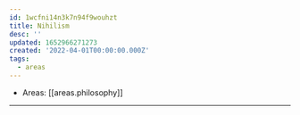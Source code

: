 ```yaml
---
id: 1wcfni14n3k7n94f9wouhzt
title: Nihilism
desc: ''
updated: 1652966271273
created: '2022-04-01T00:00:00.000Z'
tags:
  - areas
---
```


- Areas: [[areas.philosophy]]

---
